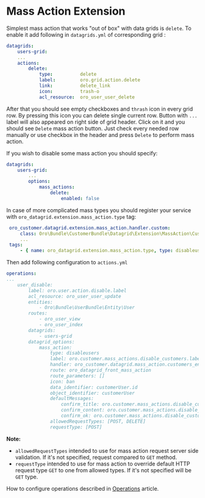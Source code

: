 Mass Action Extension
==================

Simplest mass action that works "out of box" with data grids is `delete`. To enable it add following in `datagrids.yml` of corresponding grid :
``` yml
datagrids:
    users-grid:
    ...
    actions:
        delete:
            type:          delete
            label:         oro.grid.action.delete
            link:          delete_link
            icon:          trash-o
            acl_resource:  oro_user_user_delete
```
After that you should see empty checkboxes and `thrash` icon in every grid row. By pressing this icon you can delete single current row. 
Button with `...` label will also appeared on right side of grid header. Click on it and you should see `Delete` mass action button. 
Just check every needed row manually or use checkbox in the header and press `Delete` to perform mass action. 

If you wish to disable some mass action you should specify:
``` yml
datagrids:
    users-grid:
        ...
        options:
            mass_actions:
                delete:
                    enabled: false
```

In case of more complicated mass types you should register your service with `oro_datagrid.extension.mass_action.type` tag:

``` yml
 oro_customer.datagrid.extension.mass_action.handler.custom:
     class: Oro\Bundle\CustomerBundle\Datagrid\Extension\MassAction\CustomActionHandler
     ...
 tags:
     - { name: oro_datagrid.extension.mass_action.type, type: disableusers }
```
Then add following configuration to `actions.yml`
``` yml
operations:
...
    user_disable:
        label: oro.user.action.disable.label
        acl_resource: oro_user_user_update
        entities:
            - Oro\Bundle\UserBundle\Entity\User
        routes:
            - oro_user_view
            - oro_user_index
        datagrids:
            - users-grid
        datagrid_options:
            mass_action:
                type: disableusers
                label: oro.customer.mass_actions.disable_customers.label
                handler: oro_customer.datagrid.mass_action.customers_enable_switch.handler.disable
                route: oro_datagrid_front_mass_action
                route_parameters: []
                icon: ban
                data_identifier: customerUser.id
                object_identifier: customerUser
                defaultMessages:
                    confirm_title: oro.customer.mass_actions.disable_customers.confirm_title
                    confirm_content: oro.customer.mass_actions.disable_customers.confirm_content
                    confirm_ok: oro.customer.mass_actions.disable_customers.confirm_ok
                allowedRequestTypes: [POST, DELETE]
                requestType: [POST]
```

**Note:**
 - `allowedRequestTypes` intended to use for mass action request server side validation. If it's not specified, request compared to `GET` method.
 - `requestType` intended to use for mass action to override default HTTP request type `GET` to one from allowed types. If it's not specified will be `GET` type.

How to configure operations described in [Operations](https://doc.oroinc.com/backend/bundles/platform/ActionBundle/operations/) article.

